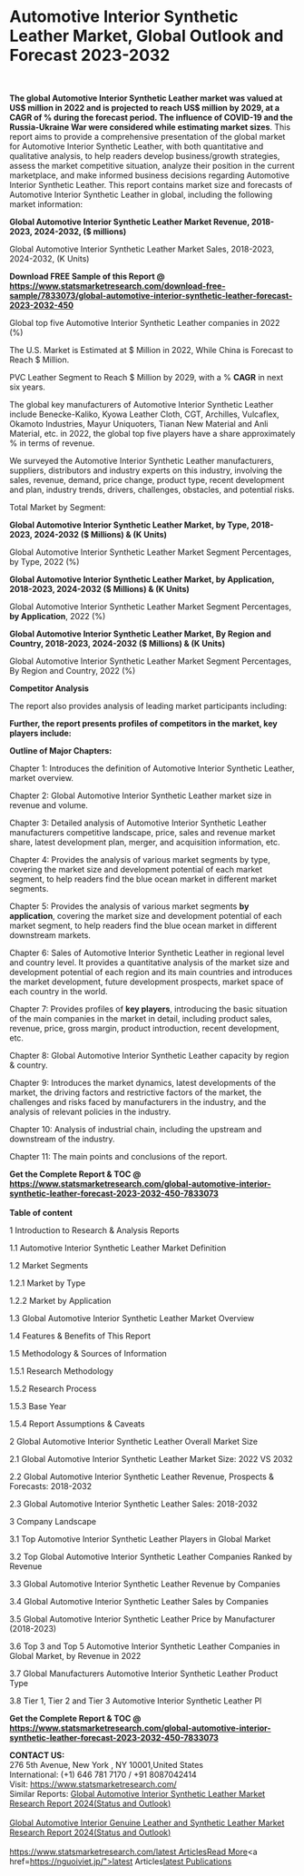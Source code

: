 <h1>Automotive Interior Synthetic Leather Market, Global Outlook and Forecast 2023-2032</h1><br/><p><strong>The global Automotive Interior Synthetic Leather market was valued at US$ million in 2022 and is projected to reach US$ million by 2029, at a <strong>CAGR</strong> of % during the forecast period. The influence of COVID-19 and the Russia-Ukraine War were considered while estimating market sizes</strong>. This report aims to provide a comprehensive presentation of the global market for Automotive Interior Synthetic Leather, with both quantitative and qualitative analysis, to help readers develop business/growth strategies, assess the market competitive situation, analyze their position in the current marketplace, and make informed business decisions regarding Automotive Interior Synthetic Leather. This report contains market size and forecasts of Automotive Interior Synthetic Leather in global, including the following market information:</p><p><strong>Global Automotive Interior Synthetic Leather Market Revenue, 2018-2023, 2024-2032, ($ millions)</strong></p><p>Global Automotive Interior Synthetic Leather Market Sales, 2018-2023, 2024-2032, (K Units)</p><p><strong>Download FREE Sample of this Report @ <a href="https://www.statsmarketresearch.com/download-free-sample/7833073/global-automotive-interior-synthetic-leather-forecast-2023-2032-450">https://www.statsmarketresearch.com/download-free-sample/7833073/global-automotive-interior-synthetic-leather-forecast-2023-2032-450</a></strong></p><p>Global top five Automotive Interior Synthetic Leather companies in 2022 (%)</p><p>The U.S. Market is Estimated at $ Million in 2022, While China is Forecast to Reach $ Million.</p><p>PVC Leather Segment to Reach $ Million by 2029, with a % <strong>CAGR</strong> in next six years.</p><p>The global key manufacturers of Automotive Interior Synthetic Leather include Benecke-Kaliko, Kyowa Leather Cloth, CGT, Archilles, Vulcaflex, Okamoto Industries, Mayur Uniquoters, Tianan New Material and Anli Material, etc. in 2022, the global top five players have a share approximately % in terms of revenue.</p><p>We surveyed the Automotive Interior Synthetic Leather manufacturers, suppliers, distributors and industry experts on this industry, involving the sales, revenue, demand, price change, product type, recent development and plan, industry trends, drivers, challenges, obstacles, and potential risks.</p><p>Total Market by Segment:</p><p><strong>Global Automotive Interior Synthetic Leather Market, by Type, 2018-2023, 2024-2032 ($ Millions) & (K Units)</strong></p><p>Global Automotive Interior Synthetic Leather Market Segment Percentages, by Type, 2022 (%)</p><p><strong>Global Automotive Interior Synthetic Leather Market, <strong>by Application</strong>, 2018-2023, 2024-2032 ($ Millions) & (K Units)</strong></p><p>Global Automotive Interior Synthetic Leather Market Segment Percentages, <strong>by Application</strong>, 2022 (%)</p><p><strong>Global Automotive Interior Synthetic Leather Market, By Region and Country, 2018-2023, 2024-2032 ($ Millions) & (K Units)</strong></p><p>Global Automotive Interior Synthetic Leather Market Segment Percentages, By Region and Country, 2022 (%)</p><p><strong>Competitor Analysis</strong></p><p>The report also provides analysis of leading market participants including:</p><p><strong>Further, the report presents profiles of competitors in the market, <strong>key players</strong> include:</strong></p><p><strong>Outline of Major Chapters:</strong></p><p>Chapter 1: Introduces the definition of Automotive Interior Synthetic Leather, market overview.</p><p>Chapter 2: Global Automotive Interior Synthetic Leather market size in revenue and volume.</p><p>Chapter 3: Detailed analysis of Automotive Interior Synthetic Leather manufacturers competitive landscape, price, sales and revenue market share, latest development plan, merger, and acquisition information, etc.</p><p>Chapter 4: Provides the analysis of various market segments by type, covering the market size and development potential of each market segment, to help readers find the blue ocean market in different market segments.</p><p>Chapter 5: Provides the analysis of various market segments <strong>by application</strong>, covering the market size and development potential of each market segment, to help readers find the blue ocean market in different downstream markets.</p><p>Chapter 6: Sales of Automotive Interior Synthetic Leather in regional level and country level. It provides a quantitative analysis of the market size and development potential of each region and its main countries and introduces the market development, future development prospects, market space of each country in the world.</p><p>Chapter 7: Provides profiles of <strong>key players</strong>, introducing the basic situation of the main companies in the market in detail, including product sales, revenue, price, gross margin, product introduction, recent development, etc.</p><p>Chapter 8: Global Automotive Interior Synthetic Leather capacity by region & country.</p><p>Chapter 9: Introduces the market dynamics, latest developments of the market, the driving factors and restrictive factors of the market, the challenges and risks faced by manufacturers in the industry, and the analysis of relevant policies in the industry.</p><p>Chapter 10: Analysis of industrial chain, including the upstream and downstream of the industry.</p><p>Chapter 11: The main points and conclusions of the report.</p><div><b>Get the Complete Report & TOC @ <a href="https://www.statsmarketresearch.com/global-automotive-interior-synthetic-leather-forecast-2023-2032-450-7833073">https://www.statsmarketresearch.com/global-automotive-interior-synthetic-leather-forecast-2023-2032-450-7833073</a></b></div><br><b>Table of content</b><p>1 Introduction to Research & Analysis Reports<br />
 
  1.1 Automotive Interior Synthetic Leather Market Definition<br />
 
  1.2 Market Segments<br />
 
  1.2.1 Market by Type<br />
 
  1.2.2 Market by Application<br />
 
  1.3 Global Automotive Interior Synthetic Leather Market Overview<br />
 
  1.4 Features & Benefits of This Report<br />
 
  1.5 Methodology & Sources of Information<br />
 
  1.5.1 Research Methodology<br />
 
  1.5.2 Research Process<br />
 
  1.5.3 Base Year<br />
 
  1.5.4 Report Assumptions & Caveats<br />
 
 2 Global Automotive Interior Synthetic Leather Overall Market Size<br />
 
  2.1 Global Automotive Interior Synthetic Leather Market Size: 2022 VS 2032<br />
 
  2.2 Global Automotive Interior Synthetic Leather Revenue, Prospects & Forecasts: 2018-2032<br />
 
  2.3 Global Automotive Interior Synthetic Leather Sales: 2018-2032<br />
 
 3 Company Landscape<br />
 
  3.1 Top Automotive Interior Synthetic Leather Players in Global Market<br />
 
  3.2 Top Global Automotive Interior Synthetic Leather Companies Ranked by Revenue<br />
 
  3.3 Global Automotive Interior Synthetic Leather Revenue by Companies<br />
 
  3.4 Global Automotive Interior Synthetic Leather Sales by Companies<br />
 
  3.5 Global Automotive Interior Synthetic Leather Price by Manufacturer (2018-2023)<br />
 
  3.6 Top 3 and Top 5 Automotive Interior Synthetic Leather Companies in Global Market, by Revenue in 2022<br />
 
  3.7 Global Manufacturers Automotive Interior Synthetic Leather Product Type<br />
 
  3.8 Tier 1, Tier 2 and Tier 3 Automotive Interior Synthetic Leather Pl<br><div><b>Get the Complete Report & TOC @ <a href="https://www.statsmarketresearch.com/global-automotive-interior-synthetic-leather-forecast-2023-2032-450-7833073">https://www.statsmarketresearch.com/global-automotive-interior-synthetic-leather-forecast-2023-2032-450-7833073</a></b></div></p> <b>CONTACT US:</b><br>276 5th Avenue, New York , NY 10001,United States<br>International: (+1) 646 781 7170 / +91 8087042414<br>Visit: <a href="https://www.statsmarketresearch.com/">https://www.statsmarketresearch.com/</a><br>Similar Reports: <a href="https://www.statsmarketresearch.com/global-automotive-interior-synthetic-leather-forecast-2023-2032-450-7833073">Global Automotive Interior Synthetic Leather Market Research Report 2024(Status and Outlook)</a><br/><br/><a href="https://www.statsmarketresearch.com/global-automotive-interior-synthetic-leather-forecast-2023-2032-450-7833073">Global Automotive Interior Genuine Leather and Synthetic Leather Market Research Report 2024(Status and Outlook)</a><br/><br/><a href="https://gyeongbokgung.com">https://www.statsmarketresearch.com/</a><a href="https://hallyeomaritime.com">latest Articles</a><a href="https://jingwansa.com">Read More</a><a href=https://nguoiviet.jp/">latest Articles</a><a href="https://www.intelmarketresearch.com/">latest Publications</a>